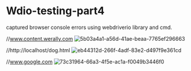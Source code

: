 # Wdio-testing-part4
captured browser console errors using webdriverio library and cmd.

//www.content.werally.com
![5b03a4a1-a56d-41ae-beaa-7765ef296663](https://user-images.githubusercontent.com/46654095/127815993-4b8b3f49-d998-4a8f-aa80-6313bdf79535.jpg)

//http://localhost/dog.html
![eb44312d-266f-4adf-83e2-d497f9e361cd](https://user-images.githubusercontent.com/46654095/127815998-868247d2-98a4-4b03-975b-a7fcc0fc2955.jpg)

//www.google.com
![73c31964-66a3-4f5e-ac1a-f0049b3446f0](https://user-images.githubusercontent.com/46654095/127816000-6844d789-eae1-4712-b16d-2f17179b280c.jpg)


